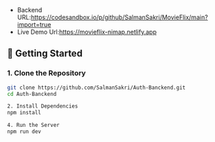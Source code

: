 - Backend URL:https://codesandbox.io/p/github/SalmanSakri/MovieFlix/main?import=true
- Live Demo Url:https://movieflix-nimap.netlify.app

## 🚀 Getting Started

### 1. Clone the Repository

```bash
git clone https://github.com/SalmanSakri/Auth-Banckend.git
cd Auth-Banckend

2. Install Dependencies
npm install

4. Run the Server
npm run dev

```

